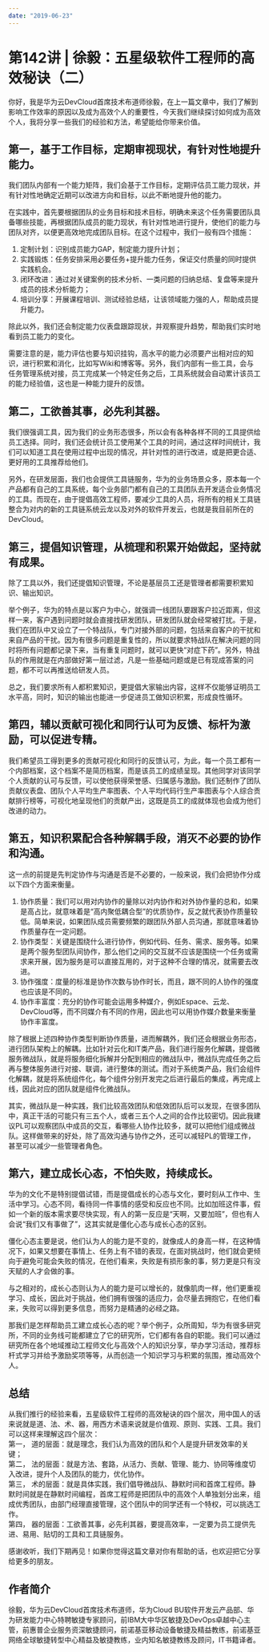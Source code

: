 ```yaml
---
date: "2019-06-23"
---  
```

      
# 第142讲 | 徐毅：五星级软件工程师的高效秘诀（二）
你好，我是华为云DevCloud首席技术布道师徐毅，在上一篇文章中，我们了解到影响工作效率的原因以及成为高效个人的重要性，今天我们继续探讨如何成为高效个人，我将分享一些我们的经验和方法，希望能给你带来价值。

## 第一，基于工作目标，定期审视现状，有针对性地提升能力。

我们团队内部有一个能力矩阵，我们会基于工作目标，定期评估员工能力现状，并有针对性地确定近期可以改进方向和目标，以此不断地提升他的能力。

在实践中，首先要根据团队的业务目标和技术目标，明确未来这个任务需要团队具备哪些技能，再根据团队成员的能力现状，有针对性地进行提升，使他们的能力与团队对齐，以便更高效地完成团队目标。在这个过程中，我们一般有四个措施：

1.  定制计划：识别成员能力GAP，制定能力提升计划；
2.  实践锻炼：任务安排采用必要任务+提升能力任务，保证交付质量的同时提供实践机会。
3.  闭环改进：通过对关键案例的技术分析、一类问题的归纳总结、复盘等来提升成员的技术分析能力；
4.  培训分享：开展课程培训、测试经验总结，让该领域能力强的人，帮助成员提升能力。

除此以外，我们还会制定能力仪表盘跟踪现状，并观察提升趋势，帮助我们实时地看到员工能力的变化。

需要注意的是，能力评估也要与知识挂钩，高水平的能力必须要产出相对应的知识，进行积累和消化，比如写Wiki和博客等。另外，我们内部有一些工具，会与任务管理系统对接，员工完成某一个特定任务之后，工具系统就会自动累计该员工的能力经验值，这也是一种能力提升的反馈。

<!-- [[[read_end]]] -->

## 第二，工欲善其事，必先利其器。

我们很强调工具，因为我们的业务形态很多，所以会有各种各样不同的工具提供给员工选择。同时，我们还会统计员工使用某个工具的时间，通过这样时间统计，我们可以知道工具在使用过程中出现的情况，并针对性的进行改进，或是把更合适、更好用的工具推荐给他们。

另外，在研发层面，我们也会提供工具链服务，华为的业务场景众多，原本每一个产品都有自己的工具系统，每个业务部门都有自己的工具团队去开发适合业务情况的工具。而现在，由于提倡高效工程师，要减少工具的人员，将所有的相关工具链整合为对内的新的工具链系统云龙以及对外的软件开发云，也就是我目前所在的DevCloud。

## 第三，提倡知识管理，从梳理和积累开始做起，坚持就有成果。

除了工具以外，我们还提倡知识管理，不论是基层员工还是管理者都需要积累知识、输出知识。

举个例子，华为的特点是以客户为中心，就强调一线团队要跟客户拉近距离，但这样一来，客户遇到问题时就会直接找研发团队，研发团队就会经常被打扰。于是，我们在团队中又设立了一个特战队，专门对接外部的问题，包括来自客户的干扰和来自产品的干扰。因为有很多问题是重复性的，所以就要求特战队在解决问题的同时将所有问题都记录下来，当有重复问题时，就可以更快“对症下药”。另外，特战队的作用就是在内部做好第一层过滤，凡是一些基础问题或是已有现成答案的问题，都不可以再推送给研发人员。

总之，我们要求所有人都积累知识，更提倡大家输出内容，这样不仅能够证明员工水平高，同时，知识的输出也能进一步促进员工做知识积累，形成良性循环。

## 第四，辅以贡献可视化和同行认可为反馈、标杆为激励，可以促进专精。

我们希望员工得到更多的贡献可视化和同行的反馈认可，为此，每一个员工都有一个内部档案，这个档案不是简历档案，而是该员工的成绩呈现。其他同学对该同学个人贡献的认可与反馈，可以使他获得荣誉感、归属感与激励。我们还制作了团队贡献仪表盘、团队个人平均生产率图表、个人平均代码行生产率图表与个人综合贡献排行榜等，可视化地呈现他们的贡献产出，这既是员工的成就体现也会成为他们改进的动力。

## 第五，知识积累配合各种解耦手段，消灭不必要的协作和沟通。

这一点的前提是先判定协作与沟通是否是不必要的，一般来说，我们会把协作分成以下四个方面来衡量。

1.  协作质量：我们可以用对内协作的量除以对内协作和对外协作量的总和，如果是高占比，就意味着是“高内聚低耦合型”的优质协作，反之就代表协作质量较低。简单来说，如果团队成员需要频繁的跟团队外部人员沟通，那就意味着协作质量存在一定问题。
2.  协作类型：关键是围绕什么进行协作，例如代码、任务、需求、服务等。如果是两个服务型团队间协作，那么他们之间的交互就不应该是围绕一个任务或需求来开展，因为服务是可以直接互用的，对于这种不合理的情况，就需要去改进。
3.  协作强度：度量的标准是协作次数与协作时长，而且，跟不同的人协作的强度也应该是不同的。
4.  协作丰富度：充分的协作可能会运用多种媒介，例如Espace、云龙、DevCloud等，而不同媒介有不同的作用，因此也可以用协作媒介数量来衡量协作丰富度。

除了根据上述四种协作类型判断协作质量，进而解耦外，我们还会根据业务形态，进行团队架构上的解耦。比如针对云化和IT类产品，我们进行服务化解耦，提倡微服务微战队，就是将服务细化拆解并分配到相应的微战队中，微战队完成任务之后再与整体服务进行对接、联调，进行整体的测试。而对于系统类产品，我们会组件化解耦，就是将系统组件化，每个组件分别开发完之后进行最后的集成，再完成上线，因此对应的团队就是组件化微战队。

其实，微战队是一种实践，我们比较高效团队和低效团队后可以发现，在很多团队中，真正干活的可能只有三五个人，或者三五个人之间的合作比较密切。因此我建议PL可以观察团队中成员的交互，看哪些人协作比较多，就可以把他们组成微战队。这样做带来的好处，除了高效沟通与协作之外，还可以减轻PL的管理工作，甚至可以减少一些管理者角色。

## 第六，建立成长心态，不怕失败，持续成长。

华为的文化不是特别提倡试错，而是提倡成长的心态与文化，要时刻从工作中、生活中学习。心态不同，看待同一件事情的感受和反应也不同。比如加班这件事，假如一个新的版本需求要尽快实现，有人的第一反应是“天啊，又要加班”，但也有人会说“我们又有事做了”，这其实就是僵化心态与成长心态的区别。

僵化心态主要是说，他们认为人的能力是不变的，就像成人的身高一样，在这种情况下，如果又想要在事情上、任务上有不错的表现，在面对挑战时，他们就会更倾向于避免可能会失败的情况，在他们看来，失败是有损形象的事，努力更是只有没天赋的人才会做的事。

与之相对的，成长心态则认为人的能力是可以增长的，就像肌肉一样，他们更重视学习、成长，因此对于挑战，他们拥有很强的适应力，会尽量去拥抱它，在他们看来，失败可以得到更多信息，而努力是精通的必经之路。

那我们是怎样帮助员工建立成长心态的呢？举个例子，众所周知，华为有很多研究所，不同的业务线可能都建立了它的研究所，它们都有各自的职能。我们可以通过研究所在各个地域推动工程师文化与高效个人的知识分享，举办学习活动，推荐标杆式学习并给予激励奖项等等，从而创造一个知识学习与积累的氛围，推动高效个人。

## 总结

从我们推行的经验来看，五星级软件工程师的高效秘诀的四个层次，用中国人的话来说就是道、法、术、器，用西方术语来说就是价值观、原则、实践、工具。我们可以这样来理解这四个层次：  
第一， 道的层面：就是理念，我们认为高效的团队和个人是提升研发效率的关键；  
第二， 法的层面：就是方法、套路，从活力、贡献、管理、能力、协同等维度切入改进，提升个人及团队的能力，优化协作。  
第三， 术的层面：就是具体实践，我们倡导微战队、静默时间和首席工程师。静默时间就是在静默时间编程，首席工程师是把团队中的高效个人单独划分出来，组成优秀团队，由部门经理直接管理，这个团队中的同学还有一个特权，可以挑选工作。  
第四， 器的层面：工欲善其事，必先利其器，要提高效率，一定要为员工提供先进、易用、贴切的工具和工具链服务。

感谢收听，我们下期再见！如果你觉得这篇文章对你有帮助的话，也欢迎把它分享给更多的朋友。

## 作者简介

徐毅，华为云DevCloud首席技术布道师，华为Cloud BU软件开发云产品部、华为研发能力中心特聘敏捷专家顾问，前IBM大中华区敏捷及DevOps卓越中心主管，前惠普企业服务资深敏捷顾问，前诺基亚移动设备敏捷及精益教练，前诺基亚网络全球敏捷转型中心精益及敏捷教练，业内知名敏捷教练及顾问，IT书籍译者。